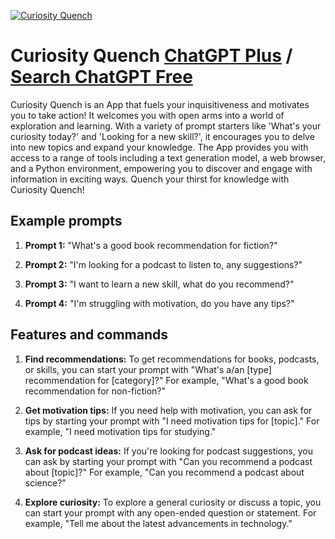 
[![Curiosity Quench](null)](https://chat.openai.com/g/g-aK0JaQiIJ-curiosity-quench)

# Curiosity Quench [ChatGPT Plus](https://chat.openai.com/g/g-aK0JaQiIJ-curiosity-quench) / [Search ChatGPT Free](https://gptcall.net/index.html#/?search=Curiosity%20Quench)

Curiosity Quench is an App that fuels your inquisitiveness and motivates you to take action! It welcomes you with open arms into a world of exploration and learning. With a variety of prompt starters like 'What's your curiosity today?' and 'Looking for a new skill?', it encourages you to delve into new topics and expand your knowledge. The App provides you with access to a range of tools including a text generation model, a web browser, and a Python environment, empowering you to discover and engage with information in exciting ways. Quench your thirst for knowledge with Curiosity Quench!

## Example prompts

1. **Prompt 1:** "What's a good book recommendation for fiction?"

2. **Prompt 2:** "I'm looking for a podcast to listen to, any suggestions?"

3. **Prompt 3:** "I want to learn a new skill, what do you recommend?"

4. **Prompt 4:** "I'm struggling with motivation, do you have any tips?"

## Features and commands

1. **Find recommendations:** To get recommendations for books, podcasts, or skills, you can start your prompt with "What's a/an [type] recommendation for [category]?" For example, "What's a good book recommendation for non-fiction?"

2. **Get motivation tips:** If you need help with motivation, you can ask for tips by starting your prompt with "I need motivation tips for [topic]." For example, "I need motivation tips for studying."

3. **Ask for podcast ideas:** If you're looking for podcast suggestions, you can ask by starting your prompt with "Can you recommend a podcast about [topic]?" For example, "Can you recommend a podcast about science?"

4. **Explore curiosity:** To explore a general curiosity or discuss a topic, you can start your prompt with any open-ended question or statement. For example, "Tell me about the latest advancements in technology."


